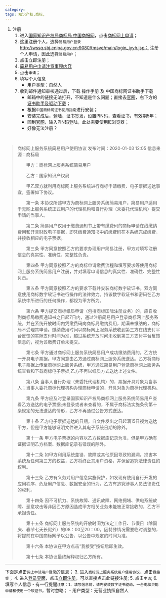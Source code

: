 ```yaml
---
category: 
tags: 知识产权,商标,
---
```



1. 注册
    1. 进入[国家知识产权局商标局 中国商报网](http://sbj.cnipa.gov.cn/)，点击[商标网上申请](http://sbj.cnipa.gov.cn/wssq/)；
    2. 这里注册个人，选择`简易用户登录`http://wssq.sbj.cnipa.gov.cn:9080/tmsve/main/login_jyyh.jsp；    注册个人申请，因此选择`简易用户`；
    3. 点击立即注册；
    4. [简易用户申请注意事项内容](http://wssq.sbj.cnipa.gov.cn:9080/tmsve/zzsqjf_getAdvice.xhtml)
    5. 点击`申请`；
    6. 填写个人信息
        - 用户类型：自然人
    7. 收到邮件通知审核通过后，下载 操作手册 及 中国商标网证书助手下载
        - 邮箱中的链接无法打开，不知道是什么问题；直接去[官网](http://wssq.sbj.cnipa.gov.cn:9080/tmsve/main/login_jyyh.jsp)，右下方的[证书助手及驱动下载](http://wssq.sbj.cnipa.gov.cn:9080/tmsve/tmsve/cacommon/download_ca.jsp)；
        - 根据`中国商标网证书使用指南`进行安装；
        - 安装完成后，登陆，证书签发，设置PIN码，查看证书，有效期5年；
        - 回到[官网](http://wssq.sbj.cnipa.gov.cn:9080/tmsve/main/login_jyyh.jsp)，输入PIN码登陆，此处需要使用IE浏览器；
        - 好像无法注册？

​        

> 商标网上服务系统简易用户使用协议
> 发布时间：2020-01-03 12:05    信息来源：商标局
>
> 　　甲方：商标网上服务系统简易用户
>
> 　　乙方：国家知识产权局
>
> 　　甲乙双方就利用商标网上服务系统进行商标申请缴费、电子票据送达事宜，签署如下协议。
>
> 　　第一条 本协议所述甲方为商标网上服务系统简易用户，简易用户适用于无网上服务系统正式用户的代理机构和自行办理（未委托代理机构）提交申请的当事人。
>
> 　　第二条 简易用户仅用于缴费通知书上带有缴费码的商标申请在线缴纳费用和开具财政电子票据，即凭缴费通知书中的缴费码在本系统完成缴费，并接收相应的电子票据。
>
> 　　第三条 甲方同意按照乙方的要求办理用户简易注册，甲方对填写注册信息的真实性、准确性、完整性负责。
>
> 　　第四条 甲方同意按照乙方的商标申请缴费流程和填写要求等使用商标网上服务系统简易用户注册，并对填写申请信息的真实性、准确性、完整性负责。
>
> 　　第五条 甲方同意按照乙方的要求下载并安装商标数字软证书。双方同意使用商标数字软证书进行操作的法律效力。持该数字软证书和密码在乙方系统中所进行的任何操作，都视为甲方所为。
>
> 　　第六条 甲方提交商标纸质申请（包括商标国际注册业务）的，应自收到商标局缴费通知书之日起7日内，通过注册简易用户登录商标网上服务系统，并在系统开放时间内凭缴费码向商标局缴纳费用，期满未缴纳的，商标局不受理其申请。缴纳费用时间以商标网上服务系统收到第三方在线支付平台反馈的实际支付时间为准，超过系统开放时间未收到第三方支付平台反馈信息的，视为该缴费订单未提交。
>
> 　　第七条 甲方通过商标网上服务系统简易用户成功缴纳费用的，乙方统一开具电子票据，甲方同意由乙方通过商标网上服务系统送达。乙方将商标电子票据上传至商标网上服务系统，甲方通过简易用户登录商标网上服务系统查看和下载商标电子票据,乙方不再以纸质方式送达上述文件。
>
> 　　第八条 当事人自行办理（未委托代理机构）的，票据开具对象为当事人；当事人委托商标代理机构办理商标申请的，开具对象为商标代理机构。
>
> 　　第九条 甲方应及时登录国家知识产权局商标网上服务系统简易用户查看乙方送达的电子票据;未登录或者未查看的，不属于商标法实施条例第十条规定的无法送达的情形，乙方不再通过公告方式送达。
>
> 　　第十条 乙方电子票据送达的日期，自文件发出之日起满15日视为送达甲方，但是甲方能够证明文件进入其电子系统日期的除外。
>
> 　　第十一条 甲方电子票据的内容以乙方数据库记录为准，但是甲方确有证据证明乙方档案、数据库记录有错误的除外。
>
> 　　第十二条 如甲方利用系统差错、故障或其他原因导致的漏洞，损害本系统及任何第三方的权益，乙方将终止其用户资格，并保留追究法律责任的权利。
>
> 　　第十三条 乙方有义务对用户信息实施保护，如发现有使用自行开发的应用程序、危及用户信息、数据安全的行为，乙方有追究涉事人员法律责任的权利。
>
> 　　第十四条 因不可抗力、系统故障、通讯故障、网络拥堵、供电系统故障、恶意攻击等非因乙方原因造成甲方相关业务未能被正常接收的，乙方不承担责任。
>
> 　　第十五条 商标网上服务系统的开放时间为法定工作日、节假日（除国庆、春节七天长假外）的08：00至20：00。因特殊情况需要临时调整的，将提前在中国商标网予以公告，以公告中规定的时间为准。
>
> 　　第十六条 本协议在甲方点击“我接受”按钮后即生效。
>
> 　　第十七条 本协议最终解释权归乙方所有。







-----

下面是点击`网上申请用户登录`的信息；
3. 进入`商标网上服务系统用户使用协议`，点击`我接受`；
4. 进入[登录界面](http://wssq.sbj.cnipa.gov.cn:9080/tmsve/)，点击[立即注册](http://wssq.sbj.cnipa.gov.cn:9080/tmsve/yhzc_getAdvice.xhtml)，可以直接点击此链接注册;
5. 点击`申请`;
6. 填写个人信息
    - 有一行提醒`注意：1、填写信息前，请先安装数字证书驱动，一台电脑只能申请和使用一个软证书`，暂时忽略；
    - 用户类型：无营业执照自然人